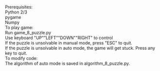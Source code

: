 Prerequisites:  
    Python 2/3  
    pygame  
    Numpy  
To play game:  
    Run game_8_puzzle.py  
    Use keyboard "UP""LEFT""DOWN""RIGHT" to control  
    If the puzzle is unsolvable in manual mode, press "ESC" to quit.  
    If the puzzle is unsolvable in auto mode, the game will get stuck. Press any key to quit.  
To modify code:  
    The algorithm of auto mode is saved in algorithm_8_puzzle.py.   

